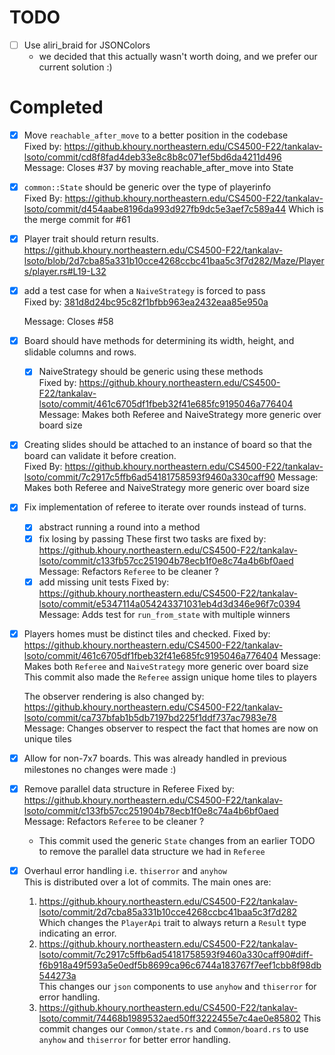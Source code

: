 # TODO

- [ ] Use aliri_braid for JSONColors
    - we decided that this actually wasn't worth doing, and we prefer our current solution :)

# Completed
- [X] Move `reachable_after_move` to a better position in the codebase  
  Fixed by: https://github.khoury.northeastern.edu/CS4500-F22/tankalav-lsoto/commit/cd8f8fad4deb33e8c8b8c071ef5bd6da4211d496  
  Message:  Closes #37 by moving reachable_after_move into State  

- [X] `common::State` should be generic over the type of playerinfo  
  Fixed By: https://github.khoury.northeastern.edu/CS4500-F22/tankalav-lsoto/commit/d454aabe8196da993d927fb9dc5e3aef7c589a44
  Which is the merge commit for #61

- [X] Player trait should return results. 
  https://github.khoury.northeastern.edu/CS4500-F22/tankalav-lsoto/blob/2d7cba85a331b10cce4268ccbc41baa5c3f7d282/Maze/Players/player.rs#L19-L32

- [X] add a test case for when a `NaiveStrategy` is forced to pass  
  Fixed by: [381d8d24bc95c82f1bfbb963ea2432eaa85e950a](https://github.khoury.northeastern.edu/CS4500-F22/tankalav-lsoto/commit/381d8d24bc95c82f1bfbb963ea2432eaa85e950a)  

  Message: Closes #58  
- [X] Board should have methods for determining its width, height, and slidable
    columns and rows. 
  - [X] NaiveStrategy should be generic using these methods  
Fixed by: https://github.khoury.northeastern.edu/CS4500-F22/tankalav-lsoto/commit/461c6705df1fbeb32f41e685fc9195046a776404
Message: Makes both Referee and NaiveStrategy more generic over board size  

- [X] Creating slides should be attached to an instance of board so that the
    board can validate it before creation.  
  Fixed By: https://github.khoury.northeastern.edu/CS4500-F22/tankalav-lsoto/commit/7c2917c5ffb6ad54181758593f9460a330caff90
  Message: Makes both Referee and NaiveStrategy more generic over board size  

- [X] Fix implementation of referee to iterate over rounds instead of turns.
  - [X] abstract running a round into a method
  - [X] fix losing by passing
    These first two tasks are fixed by:
    https://github.khoury.northeastern.edu/CS4500-F22/tankalav-lsoto/commit/c133fb57cc251904b78ecb1f0e8c74a4b6bf0aed  
    Message: Refactors `Referee` to be cleaner ?
  - [X] add missing unit tests
    Fixed by: https://github.khoury.northeastern.edu/CS4500-F22/tankalav-lsoto/commit/e5347114a054243371031eb4d3d346e96f7c0394
    Message: Adds test for `run_from_state` with multiple winners

- [X] Players homes must be distinct tiles and checked.
  Fixed by: https://github.khoury.northeastern.edu/CS4500-F22/tankalav-lsoto/commit/461c6705df1fbeb32f41e685fc9195046a776404
  Message: Makes both `Referee` and `NaiveStrategy` more generic over board size
  This commit also made the `Referee` assign unique home tiles to players

  The observer rendering is also changed by: https://github.khoury.northeastern.edu/CS4500-F22/tankalav-lsoto/commit/ca737bfab1b5db7197bd225f1ddf737ac7983e78  
  Message: Changes observer to respect the fact that homes are now on unique tiles

- [X] Allow for non-7x7 boards.
  This was already handled in previous milestones no changes were made :)

- [X] Remove parallel data structure in Referee
  Fixed by: https://github.khoury.northeastern.edu/CS4500-F22/tankalav-lsoto/commit/c133fb57cc251904b78ecb1f0e8c74a4b6bf0aed  
  Message: Refactors `Referee` to be cleaner ?  
  - This commit used the generic `State` changes from an earlier TODO to remove the parallel data structure we had in `Referee`
  
- [X] Overhaul error handling i.e. `thiserror` and `anyhow`  
  This is distributed over a lot of commits. The main ones are:  
  1. https://github.khoury.northeastern.edu/CS4500-F22/tankalav-lsoto/commit/2d7cba85a331b10cce4268ccbc41baa5c3f7d282  
     Which changes the `PlayerApi` trait to always return a `Result` type indicating an error.  
  2. https://github.khoury.northeastern.edu/CS4500-F22/tankalav-lsoto/commit/7c2917c5ffb6ad54181758593f9460a330caff90#diff-f6b918a49f593a5e0edf5b8699ca96c6744a183767f7eef1cbb8f98db544273a  
     This changes our `json` components to use `anyhow` and `thiserror` for error handling.
  3. https://github.khoury.northeastern.edu/CS4500-F22/tankalav-lsoto/commit/74468b1989532aed50ff3222455e7c4ae0e85802
     This commit changes our `Common/state.rs` and `Common/board.rs` to use `anyhow` and `thiserror` for better error handling.
